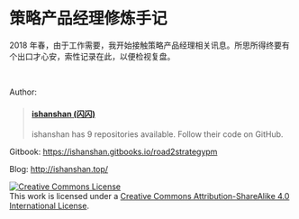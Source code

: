 # 策略产品经理修炼手记

2018 年春，由于工作需要，我开始接触策略产品经理相关讯息。所思所得终要有个出口才心安，索性记录在此，以便检视复盘。

<br>

Author:

<blockquote class="embedly-card" data-card-controls="0"><h4><a href="https://github.com/ishanshan">ishanshan (闪闪)</a></h4><p>ishanshan has 9 repositories available. Follow their code on GitHub.</p></blockquote>
<script async src="//cdn.embedly.com/widgets/platform.js" charset="UTF-8"></script>

Gitbook: https://ishanshan.gitbooks.io/road2strategypm

Blog: http://ishanshan.top/

<a rel="license" href="http://creativecommons.org/licenses/by-sa/4.0/"><img alt="Creative Commons License" style="border-width:0" src="https://i.creativecommons.org/l/by-sa/4.0/88x31.png" /></a><br />This work is licensed under a <a rel="license" href="http://creativecommons.org/licenses/by-sa/4.0/">Creative Commons Attribution-ShareAlike 4.0 International License</a>.

